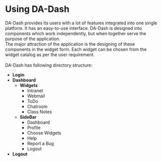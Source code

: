 # Using DA-Dash
DA-Dash provides its users with a lot of features integrated into one single platform. It has an easy-to-use interface. DA-Dash is designed into components which work independently, but when together serve the purpose of the application.<br/>
The major attraction of the application is the designing of these components in the widget form. Each widget can be chosen from the widget catalog as per the user requirement. <br/><br/>
DA-Dash has following directory structure:<br/>
* **Login**<br/>
* **Dashboard**<br/>
  * **Widgets**<br/>
    * Intranet
    * Webmail
    * ToDo
    * Chatroom
    * Class Notes
  * **SideBar**<br/>
     * Dashboard
     * Profile
     * Choose Widgets
     * Help
     * Report a Bug
     * Logout
* **Logout**
